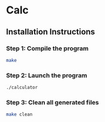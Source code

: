 # Calc

## Installation Instructions

### Step 1: Compile the program
```sh
make
```
### Step 2: Launch the program
```sh
./calculator
```
### Step 3: Clean all generated files
```sh
make clean